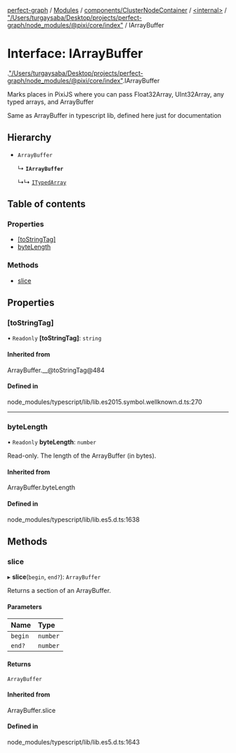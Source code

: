 [perfect-graph](../README.md) / [Modules](../modules.md) / [components/ClusterNodeContainer](../modules/components_ClusterNodeContainer.md) / [<internal\>](../modules/components_ClusterNodeContainer._internal_.md) / ["/Users/turgaysaba/Desktop/projects/perfect-graph/node\_modules/@pixi/core/index"](../modules/components_ClusterNodeContainer._internal_.__Users_turgaysaba_Desktop_projects_perfect_graph_node_modules__pixi_core_index_.md) / IArrayBuffer

# Interface: IArrayBuffer

[<internal>](../modules/components_ClusterNodeContainer._internal_.md).["/Users/turgaysaba/Desktop/projects/perfect-graph/node_modules/@pixi/core/index"](../modules/components_ClusterNodeContainer._internal_.__Users_turgaysaba_Desktop_projects_perfect_graph_node_modules__pixi_core_index_.md).IArrayBuffer

Marks places in PixiJS where you can pass Float32Array, UInt32Array, any typed arrays, and ArrayBuffer

Same as ArrayBuffer in typescript lib, defined here just for documentation

## Hierarchy

- `ArrayBuffer`

  ↳ **`IArrayBuffer`**

  ↳↳ [`ITypedArray`](components_ClusterNodeContainer._internal_.__Users_turgaysaba_Desktop_projects_perfect_graph_node_modules__pixi_core_index_.ITypedArray.md)

## Table of contents

### Properties

- [[toStringTag]](components_ClusterNodeContainer._internal_.__Users_turgaysaba_Desktop_projects_perfect_graph_node_modules__pixi_core_index_.IArrayBuffer.md#[tostringtag])
- [byteLength](components_ClusterNodeContainer._internal_.__Users_turgaysaba_Desktop_projects_perfect_graph_node_modules__pixi_core_index_.IArrayBuffer.md#bytelength)

### Methods

- [slice](components_ClusterNodeContainer._internal_.__Users_turgaysaba_Desktop_projects_perfect_graph_node_modules__pixi_core_index_.IArrayBuffer.md#slice)

## Properties

### [toStringTag]

• `Readonly` **[toStringTag]**: `string`

#### Inherited from

ArrayBuffer.\_\_@toStringTag@484

#### Defined in

node_modules/typescript/lib/lib.es2015.symbol.wellknown.d.ts:270

___

### byteLength

• `Readonly` **byteLength**: `number`

Read-only. The length of the ArrayBuffer (in bytes).

#### Inherited from

ArrayBuffer.byteLength

#### Defined in

node_modules/typescript/lib/lib.es5.d.ts:1638

## Methods

### slice

▸ **slice**(`begin`, `end?`): `ArrayBuffer`

Returns a section of an ArrayBuffer.

#### Parameters

| Name | Type |
| :------ | :------ |
| `begin` | `number` |
| `end?` | `number` |

#### Returns

`ArrayBuffer`

#### Inherited from

ArrayBuffer.slice

#### Defined in

node_modules/typescript/lib/lib.es5.d.ts:1643
